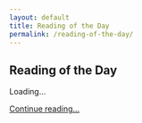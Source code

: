 ```yaml
---
layout: default
title: Reading of the Day
permalink: /reading-of-the-day/
---
```


<section id="daily-reading" class="daily-reading">
  <h1>Reading of the Day</h1>
  <div id="daily-content">Loading…</div>
  <p>
    <a id="daily-link"
       href="#"
       target="_blank"
       rel="noopener">
      Continue reading…
    </a>
  </p>
</section>
